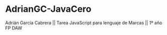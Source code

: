 # AdrianGC-JavaCero
Adrián García Cabrera || Tarea JavaScript para lenguaje de Marcas || 1º año FP DAW

